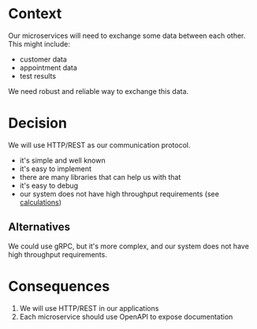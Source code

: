 # Context

Our microservices will need to exchange some data between each other. This might include:
- customer data
- appointment data
- test results

We need robust and reliable way to exchange this data.

# Decision

We will use HTTP/REST as our communication protocol. 

- it's simple and well known
- it's easy to implement
- there are many libraries that can help us with that
- it's easy to debug
- our system does not have high throughput requirements (see [calculations](../Scale.md))

## Alternatives

We could use gRPC, but it's more complex, and our system does not have high throughput requirements.

# Consequences

1. We will use HTTP/REST in our applications
2. Each microservice should use OpenAPI to expose documentation
